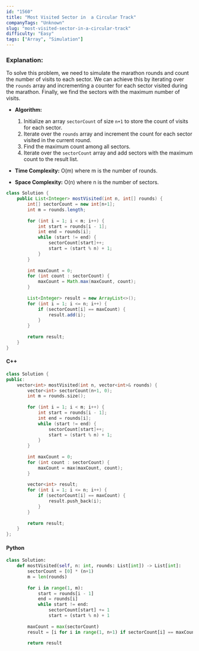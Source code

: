 ```yaml
---
id: "1560"
title: "Most Visited Sector in  a Circular Track"
companyTags: "Unknown"
slug: "most-visited-sector-in-a-circular-track"
difficulty: "Easy"
tags: ["Array", "Simulation"]
---
```


### Explanation:
To solve this problem, we need to simulate the marathon rounds and count the number of visits to each sector. We can achieve this by iterating over the `rounds` array and incrementing a counter for each sector visited during the marathon. Finally, we find the sectors with the maximum number of visits.

- **Algorithm:**
  1. Initialize an array `sectorCount` of size `n+1` to store the count of visits for each sector.
  2. Iterate over the `rounds` array and increment the count for each sector visited in the current round.
  3. Find the maximum count among all sectors.
  4. Iterate over the `sectorCount` array and add sectors with the maximum count to the result list.

- **Time Complexity:** O(m) where m is the number of rounds.
- **Space Complexity:** O(n) where n is the number of sectors.

```java
class Solution {
    public List<Integer> mostVisited(int n, int[] rounds) {
        int[] sectorCount = new int[n+1];
        int m = rounds.length;
        
        for (int i = 1; i < m; i++) {
            int start = rounds[i - 1];
            int end = rounds[i];
            while (start != end) {
                sectorCount[start]++;
                start = (start % n) + 1;
            }
        }
        
        int maxCount = 0;
        for (int count : sectorCount) {
            maxCount = Math.max(maxCount, count);
        }
        
        List<Integer> result = new ArrayList<>();
        for (int i = 1; i <= n; i++) {
            if (sectorCount[i] == maxCount) {
                result.add(i);
            }
        }
        
        return result;
    }
}
```

#### C++
```cpp
class Solution {
public:
    vector<int> mostVisited(int n, vector<int>& rounds) {
        vector<int> sectorCount(n+1, 0);
        int m = rounds.size();
        
        for (int i = 1; i < m; i++) {
            int start = rounds[i - 1];
            int end = rounds[i];
            while (start != end) {
                sectorCount[start]++;
                start = (start % n) + 1;
            }
        }
        
        int maxCount = 0;
        for (int count : sectorCount) {
            maxCount = max(maxCount, count);
        }
        
        vector<int> result;
        for (int i = 1; i <= n; i++) {
            if (sectorCount[i] == maxCount) {
                result.push_back(i);
            }
        }
        
        return result;
    }
};
```

#### Python
```python
class Solution:
    def mostVisited(self, n: int, rounds: List[int]) -> List[int]:
        sectorCount = [0] * (n+1)
        m = len(rounds)
        
        for i in range(1, m):
            start = rounds[i - 1]
            end = rounds[i]
            while start != end:
                sectorCount[start] += 1
                start = (start % n) + 1
        
        maxCount = max(sectorCount)
        result = [i for i in range(1, n+1) if sectorCount[i] == maxCount]
        
        return result
```